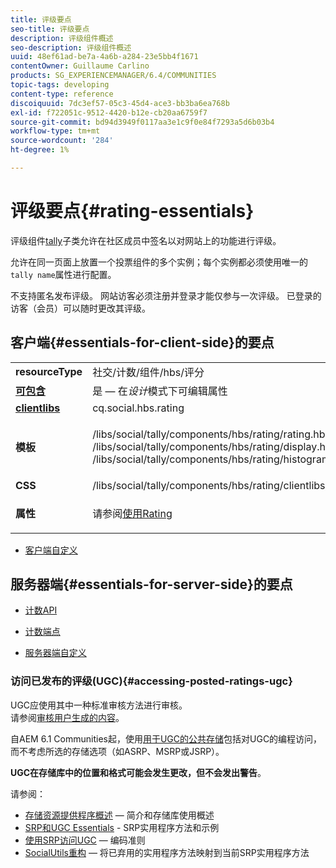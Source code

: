 ```yaml
---
title: 评级要点
seo-title: 评级要点
description: 评级组件概述
seo-description: 评级组件概述
uuid: 48ef61ad-be7a-4a6b-a284-23e5bb4f1671
contentOwner: Guillaume Carlino
products: SG_EXPERIENCEMANAGER/6.4/COMMUNITIES
topic-tags: developing
content-type: reference
discoiquuid: 7dc3ef57-05c3-45d4-ace3-bb3ba6ea768b
exl-id: f722051c-9512-4420-b12e-cb20aa6759f7
source-git-commit: bd94d3949f0117aa3e1c9f0e84f7293a5d6b03b4
workflow-type: tm+mt
source-wordcount: '284'
ht-degree: 1%

---
```


# 评级要点{#rating-essentials}

评级组件[tally](tally.md)子类允许在社区成员中签名以对网站上的功能进行评级。

允许在同一页面上放置一个投票组件的多个实例；每个实例都必须使用唯一的`tally name`属性进行配置。

不支持匿名发布评级。 网站访客必须注册并登录才能仅参与一次评级。 已登录的访客（会员）可以随时更改其评级。

## 客户端{#essentials-for-client-side}的要点

<table> 
 <tbody> 
  <tr> 
   <td> <strong>resourceType</strong></td> 
   <td> 社交/计数/组件/hbs/评分</td> 
  </tr> 
  <tr> 
   <td> <a href="scf.md#add-or-include-a-communities-component"><strong>可包含</strong></a></td> 
   <td>是 — 在<i>设计</i>模式下可编辑属性</td> 
  </tr> 
  <tr> 
   <td> <a href="client-customize.md#clientlibs-for-scf"><strong>clientlibs</strong></a></td> 
   <td> cq.social.hbs.rating</td> 
  </tr> 
  <tr> 
   <td> <strong>模板</strong></td> 
   <td><p> /libs/social/tally/components/hbs/rating/rating.hbs<br /> /libs/social/tally/components/hbs/rating/display.hbs<br /> /libs/social/tally/components/hbs/rating/histogram.hbs</p> </td> 
  </tr> 
  <tr> 
   <td><strong>CSS</strong></td> 
   <td> /libs/social/tally/components/hbs/rating/clientlibs/ratingcomponent.css</td> 
  </tr> 
  <tr> 
   <td><strong>属性</strong></td> 
   <td><p>请参阅<a href="rating.md">使用Rating</a></p> </td> 
  </tr> 
 </tbody> 
</table>

* [客户端自定义](client-customize.md)

## 服务器端{#essentials-for-server-side}的要点

* [计数API](https://helpx.adobe.com/experience-manager/6-4/sites/developing/using/reference-materials/javadoc/com/adobe/cq/social/tally/client/api/package-summary.html)

* [计数端点](https://helpx.adobe.com/experience-manager/6-4/sites/developing/using/reference-materials/javadoc/com/adobe/cq/social/tally/client/endpoints/package-summary.html)

* [服务器端自定义](server-customize.md)

### 访问已发布的评级(UGC){#accessing-posted-ratings-ugc}

UGC应使用其中一种标准审核方法进行审核。\
请参阅[审核用户生成的内容](moderate-ugc.md)。

自AEM 6.1 Communities起，使用[用于UGC的公共存储](working-with-srp.md)包括对UGC的编程访问，而不考虑所选的存储选项（如ASRP、MSRP或JSRP）。

**UGC在存储库中的位置和格式可能会发生更改，但不会发出警告**。

请参阅：

* [存储资源提供程序概述](srp.md)  — 简介和存储库使用概述
* [SRP和UGC Essentials](srp-and-ugc.md)  - SRP实用程序方法和示例
* [使用SRP访问UGC](accessing-ugc-with-srp.md)  — 编码准则
* [SocialUtils重构](socialutils.md)  — 将已弃用的实用程序方法映射到当前SRP实用程序方法
